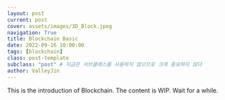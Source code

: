 ```yaml
---
layout: post
current: post
cover: assets/images/3D_Block.jpeg
navigation: True
title: Blockchain Basic
date: 2022-09-16 10:00:00
tags: [blockchain]
class: post-template
subclass: "post" # 지금은 서브클래스를 사용하지 않으므로 크게 중요햐지 않다
author: ValleyJin
---
```


This is the introduction of Blockchain. The content is WIP. Wait for a while.
